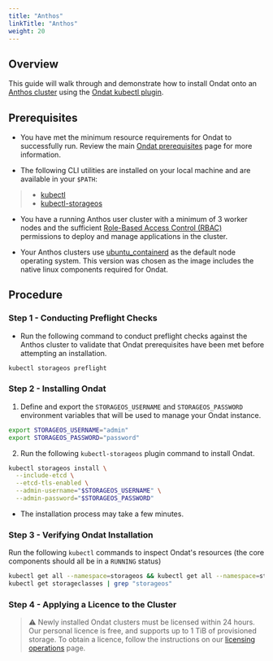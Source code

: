 ```yaml
---
title: "Anthos"
linkTitle: "Anthos"
weight: 20
---
```


## Overview

This guide will walk through and demonstrate how to install Ondat onto an [Anthos cluster](https://cloud.google.com/anthos) using the [Ondat kubectl plugin](https://docs.ondat.io/docs/reference/kubectl-plugin/).

## Prerequisites

* You have met the minimum resource requirements for Ondat to successfully run. Review the main [Ondat prerequisites](https://docs.ondat.io/docs/prerequisites/) page for more information.

* The following CLI utilities are installed on your local machine and are available in your `$PATH`:
>- [kubectl](https://kubernetes.io/docs/tasks/tools/#kubectl) 
>- [kubectl-storageos](https://docs.ondat.io/docs/reference/kubectl-plugin/) 
* You have a running Anthos user cluster with a minimum of 3 worker nodes and the sufficient [Role-Based Access Control (RBAC)](https://kubernetes.io/docs/reference/access-authn-authz/rbac/) permissions to deploy and manage applications in the cluster.

* Your Anthos clusters use [ubuntu_containerd](https://cloud.google.com/anthos/clusters/docs/on-prem/1.8/concepts/using-containerd) as the default node operating system. This version was chosen as the image includes the native linux components required for Ondat.

## Procedure

### Step 1 - Conducting Preflight Checks

- Run the following command to conduct preflight checks against the Anthos cluster to validate that Ondat prerequisites have been met before attempting an installation.

```bash
kubectl storageos preflight
```

### Step 2 - Installing Ondat

1. Define and export the `STORAGEOS_USERNAME` and `STORAGEOS_PASSWORD` environment variables that will be used to manage your Ondat instance.

```bash
export STORAGEOS_USERNAME="admin"
export STORAGEOS_PASSWORD="password"
``` 

2. Run the following  `kubectl-storageos` plugin command to install Ondat.

```bash
kubectl storageos install \
  --include-etcd \
  --etcd-tls-enabled \
  --admin-username="$STORAGEOS_USERNAME" \
  --admin-password="$STORAGEOS_PASSWORD"
```

- The installation process may take a few minutes.

### Step 3 - Verifying Ondat Installation

Run the following `kubectl` commands to inspect Ondat's resources (the core components should all be in a `RUNNING` status)

```bash
kubectl get all --namespace=storageos && kubectl get all --namespace=storageos-etcd
kubectl get storageclasses | grep "storageos"
```

### Step 4 - Applying a Licence to the Cluster

> ⚠️ Newly installed Ondat clusters must be licensed within 24 hours. Our personal licence is free, and supports up to 1 TiB of provisioned storage.
To obtain a licence, follow the instructions on our [licensing operations](https://docs.ondat.io/docs//operations/licensing) page.